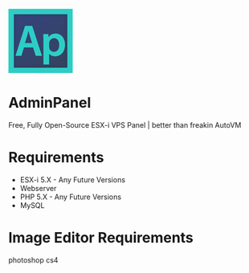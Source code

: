 ![Logo](https://github.com/floatvps/AdminPanel/raw/master/MiniLogo.jpg)
# AdminPanel
Free, Fully Open-Source ESX-i VPS Panel | better than freakin AutoVM
# Requirements
- ESX-i 5.X - Any Future Versions
- Webserver
- PHP 5.X - Any Future Versions
- MySQL
# Image Editor Requirements
photoshop cs4

